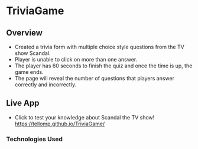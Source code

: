 # TriviaGame

## Overview
* Created a trivia form with multiple choice style questions from the TV show Scandal.
* Player is unable to click on more than one answer. 
* The player has 60 seconds to finish the quiz and once the time is up, the game ends. 
* The page will reveal the number of questions that players answer correctly and incorrectly.

## Live App
* Click to test your knowledge about Scandal the TV show! https://tellomp.github.io/TriviaGame/

### Technologies Used
